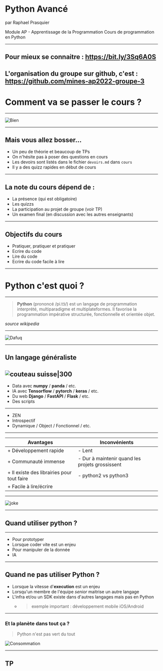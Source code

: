 # Python Avancé
par Raphael Prasquier

Module AP - Apprentissage de la Programmation
Cours de programmation en Python

---
Pour mieux se connaitre :
https://bit.ly/3Sq6A0S
---
L'organisation du groupe sur github, c'est :
https://github.com/mines-ap2022-groupe-3
---
# Comment va se passer le cours ?
---
![Bien](https://i.kym-cdn.com/entries/icons/original/000/012/580/goodguyboss.PNG)

---
## Mais vous allez bosser...

* Un peu de théorie et beaucoup de TPs
* On n'hésite pas à poser des questions en cours
* Les devoirs sont listés dans le fichier `devoirs.md` dans `cours`
* Il y a des quizz rapides en début de cours

---
## La note du cours dépend de :

* La présence (qui est obligatoire)
* Les quizzs
* La participation au projet de groupe (voir TP)
* Un examen final (en discussion avec les autres enseignants)

---
## Objectifs du cours

* Pratiquer, pratiquer et pratiquer
* Ecrire du code
* Lire du code
* Ecrire du code facile à lire

---
# Python c'est quoi ?
---

> **Python** (prononcé /pi.tɔ̃/) est un langage de programmation interprété, multiparadigme et multiplateformes. Il favorise la programmation impérative structurée, fonctionnelle et orientée objet.

*source wikipedia*

---

![Dafuq](https://media.makeameme.org/created/da-fuck-5cc863.jpg)

---
## Un langage généraliste
![couteau suisse|300](https://imageengine.victorinox.com/mediahub/39710/560Wx490H/SAK_1_3713__S1.jpg)
---
* Data avec **numpy** / **panda** / etc.
* IA avec **Tensorflow** / **pytorch** / **keras** / etc.
* Du web **Django** / **FastAPI** / **Flask** / etc.
* Des scripts
---
* ZEN
* Introspectif
* Dynamique / Object / Fonctionnel / etc.

---
| Avantages                                  | Inconvénients                                |
| ------------------------------------------ |--------------------------------------------- |
| + Développement rapide                     | - Lent                                       |
| + Communauté immense                       | - Dur à maintenir quand les projets grossissent |
| + Il existe des librairies pour tout faire | - python2 vs python3                         |
| + Facile à lire/écrire                     |                                              |

---
![joke](https://i.redd.it/l3233rkrdf241.jpg)

---
## Quand utiliser python ?
---
* Pour prototyper
* Lorsque coder vite est un enjeu
* Pour manipuler de la donnée
* IA

---
## Quand ne pas utiliser Python ?
* Lorsque la vitesse d'**execution** est un enjeu
* Lorsqu'un membre de l'équipe *senior* maitrise un autre langage
* L'infra et/ou un SDK existe dans d'autres langages mais pas en Python 
	* > exemple important : développement mobile iOS/Android

---
### Et la planète dans tout ça ?
> Python n'est pas vert du tout

![Consommation](https://lh5.googleusercontent.com/JcUC6zYJ8fPcT6nGm7cCUrHE5FwLYQAvUJMg00M51l1EcZCgbSonYHl7uzH1dFmB5oYgTUZYA1SkYkcaplNS7ed4F4hhuS3TUOVv2JIBwkw=w1280)

---

## TP